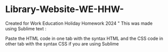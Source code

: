 # Library-Website-WE-HHW-
Created for Work Education Holiday Homework 2024 " This was made using Sublime text :

Paste the HTML code in one tab with the syntax HTML and the CSS code in other tab with the syntax CSS if you are using Sublime
